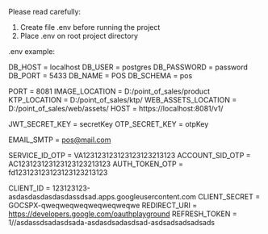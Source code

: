 Please read carefully:

1. Create file .env before running the project
2. Place .env on root project directory

.env example:

DB_HOST = localhost
DB_USER = postgres
DB_PASSWORD = password
DB_PORT = 5433
DB_NAME = POS
DB_SCHEMA = pos

PORT = 8081
IMAGE_LOCATION = D:/point_of_sales/product
KTP_LOCATION = D:/point_of_sales/ktp/
WEB_ASSETS_LOCATION = D:/point_of_sales/web/assets/
HOST = https://localhost:8081/v1/

JWT_SECRET_KEY = secretKey
OTP_SECRET_KEY = otpKey

EMAIL_SMTP = pos@mail.com

SERVICE_ID_OTP = VA123123123123123123213123
ACCOUNT_SID_OTP = AC123123123123123123213123
AUTH_TOKEN_OTP = fd123123123123123123213123

CLIENT_ID = 123123123-asdasdasdasdasdassdsad.apps.googleusercontent.com
CLIENT_SECRET = GOCSPX-qweqweqweqweqweqweqwe
REDIRECT_URI = https://developers.google.com/oauthplayground
REFRESH_TOKEN = 1//asdassdsadasdsada-asdasdsadasdsad-asdsadsadsadsads
